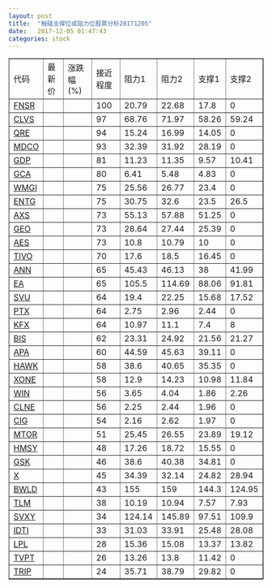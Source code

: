 ```yaml
---
layout: post
title:  "触碰支撑位或阻力位股票分析20171205"
date:   2017-12-05 01:47:43
categories: stock
---
```

<script type="text/javascript">
var stockList = []
stockList.push('gb_fnsr');
stockList.push('gb_clvs');
stockList.push('gb_qre');
stockList.push('gb_mdco');
stockList.push('gb_gdp');
stockList.push('gb_gca');
stockList.push('gb_wmgi');
stockList.push('gb_entg');
stockList.push('gb_axs');
stockList.push('gb_geo');
stockList.push('gb_aes');
stockList.push('gb_tivo');
stockList.push('gb_ann');
stockList.push('gb_ea');
stockList.push('gb_svu');
stockList.push('gb_ptx');
stockList.push('gb_kfx');
stockList.push('gb_bis');
stockList.push('gb_apa');
stockList.push('gb_hawk');
stockList.push('gb_xone');
stockList.push('gb_win');
stockList.push('gb_clne');
stockList.push('gb_cig');
stockList.push('gb_mtor');
stockList.push('gb_hmsy');
stockList.push('gb_gsk');
stockList.push('gb_x');
stockList.push('gb_bwld');
stockList.push('gb_tlm');
stockList.push('gb_svxy');
stockList.push('gb_idti');
stockList.push('gb_lpl');
stockList.push('gb_tvpt');
stockList.push('gb_trip');
</script>
<table border="1">
 <tr>
 <td>代码</td>
 <td>最新价</td>
 <td>涨跌幅(%)</td>
 <td>接近程度</td>
 <td>阻力1</td>
 <td>阻力2</td>
 <td>支撑1</td>
 <td>支撑2</td>
</tr>
  <tr id="fnsr" class="green">
  <td><a href="http://stock.finance.sina.com.cn/usstock/quotes/FNSR.html" target="_blank">FNSR</a></td><td></td><td></td><td>100</td><td>20.79</td><td>22.68</td><td>17.8</td><td>0</td></tr>
  <tr id="clvs" class="green">
  <td><a href="http://stock.finance.sina.com.cn/usstock/quotes/CLVS.html" target="_blank">CLVS</a></td><td></td><td></td><td>97</td><td>68.76</td><td>71.97</td><td>58.26</td><td>59.24</td></tr>
  <tr id="qre" class="red">
  <td><a href="http://stock.finance.sina.com.cn/usstock/quotes/QRE.html" target="_blank">QRE</a></td><td></td><td></td><td>94</td><td>15.24</td><td>16.99</td><td>14.05</td><td>0</td></tr>
  <tr id="mdco" class="green">
  <td><a href="http://stock.finance.sina.com.cn/usstock/quotes/MDCO.html" target="_blank">MDCO</a></td><td></td><td></td><td>93</td><td>32.39</td><td>31.92</td><td>28.19</td><td>0</td></tr>
  <tr id="gdp" class="green">
  <td><a href="http://stock.finance.sina.com.cn/usstock/quotes/GDP.html" target="_blank">GDP</a></td><td></td><td></td><td>81</td><td>11.23</td><td>11.35</td><td>9.57</td><td>10.41</td></tr>
  <tr id="gca" class="green">
  <td><a href="http://stock.finance.sina.com.cn/usstock/quotes/GCA.html" target="_blank">GCA</a></td><td></td><td></td><td>80</td><td>6.41</td><td>5.48</td><td>4.83</td><td>0</td></tr>
  <tr id="wmgi" class="green">
  <td><a href="http://stock.finance.sina.com.cn/usstock/quotes/WMGI.html" target="_blank">WMGI</a></td><td></td><td></td><td>75</td><td>25.56</td><td>26.77</td><td>23.4</td><td>0</td></tr>
  <tr id="entg" class="red">
  <td><a href="http://stock.finance.sina.com.cn/usstock/quotes/ENTG.html" target="_blank">ENTG</a></td><td></td><td></td><td>75</td><td>30.75</td><td>32.6</td><td>23.5</td><td>26.5</td></tr>
  <tr id="axs" class="green">
  <td><a href="http://stock.finance.sina.com.cn/usstock/quotes/AXS.html" target="_blank">AXS</a></td><td></td><td></td><td>73</td><td>55.13</td><td>57.88</td><td>51.25</td><td>0</td></tr>
  <tr id="geo" class="green">
  <td><a href="http://stock.finance.sina.com.cn/usstock/quotes/GEO.html" target="_blank">GEO</a></td><td></td><td></td><td>73</td><td>28.64</td><td>27.44</td><td>25.39</td><td>0</td></tr>
  <tr id="aes" class="red">
  <td><a href="http://stock.finance.sina.com.cn/usstock/quotes/AES.html" target="_blank">AES</a></td><td></td><td></td><td>73</td><td>10.8</td><td>10.79</td><td>10</td><td>0</td></tr>
  <tr id="tivo" class="green">
  <td><a href="http://stock.finance.sina.com.cn/usstock/quotes/TIVO.html" target="_blank">TIVO</a></td><td></td><td></td><td>70</td><td>17.6</td><td>18.5</td><td>16.45</td><td>0</td></tr>
  <tr id="ann" class="red">
  <td><a href="http://stock.finance.sina.com.cn/usstock/quotes/ANN.html" target="_blank">ANN</a></td><td></td><td></td><td>65</td><td>45.43</td><td>46.13</td><td>38</td><td>41.99</td></tr>
  <tr id="ea" class="red">
  <td><a href="http://stock.finance.sina.com.cn/usstock/quotes/EA.html" target="_blank">EA</a></td><td></td><td></td><td>65</td><td>105.5</td><td>114.69</td><td>88.06</td><td>91.81</td></tr>
  <tr id="svu" class="red">
  <td><a href="http://stock.finance.sina.com.cn/usstock/quotes/SVU.html" target="_blank">SVU</a></td><td></td><td></td><td>64</td><td>19.4</td><td>22.25</td><td>15.68</td><td>17.52</td></tr>
  <tr id="ptx" class="red">
  <td><a href="http://stock.finance.sina.com.cn/usstock/quotes/PTX.html" target="_blank">PTX</a></td><td></td><td></td><td>64</td><td>2.75</td><td>2.96</td><td>2.44</td><td>0</td></tr>
  <tr id="kfx" class="green">
  <td><a href="http://stock.finance.sina.com.cn/usstock/quotes/KFX.html" target="_blank">KFX</a></td><td></td><td></td><td>64</td><td>10.97</td><td>11.1</td><td>7.4</td><td>8</td></tr>
  <tr id="bis" class="green">
  <td><a href="http://stock.finance.sina.com.cn/usstock/quotes/BIS.html" target="_blank">BIS</a></td><td></td><td></td><td>62</td><td>23.31</td><td>24.92</td><td>21.56</td><td>21.27</td></tr>
  <tr id="apa" class="red">
  <td><a href="http://stock.finance.sina.com.cn/usstock/quotes/APA.html" target="_blank">APA</a></td><td></td><td></td><td>60</td><td>44.59</td><td>45.63</td><td>39.11</td><td>0</td></tr>
  <tr id="hawk" class="green">
  <td><a href="http://stock.finance.sina.com.cn/usstock/quotes/HAWK.html" target="_blank">HAWK</a></td><td></td><td></td><td>58</td><td>38.6</td><td>40.65</td><td>35.35</td><td>0</td></tr>
  <tr id="xone" class="green">
  <td><a href="http://stock.finance.sina.com.cn/usstock/quotes/XONE.html" target="_blank">XONE</a></td><td></td><td></td><td>58</td><td>12.9</td><td>14.23</td><td>10.98</td><td>11.84</td></tr>
  <tr id="win" class="green">
  <td><a href="http://stock.finance.sina.com.cn/usstock/quotes/WIN.html" target="_blank">WIN</a></td><td></td><td></td><td>56</td><td>3.65</td><td>4.04</td><td>1.86</td><td>2.26</td></tr>
  <tr id="clne" class="red">
  <td><a href="http://stock.finance.sina.com.cn/usstock/quotes/CLNE.html" target="_blank">CLNE</a></td><td></td><td></td><td>56</td><td>2.25</td><td>2.44</td><td>1.96</td><td>0</td></tr>
  <tr id="cig" class="red">
  <td><a href="http://stock.finance.sina.com.cn/usstock/quotes/CIG.html" target="_blank">CIG</a></td><td></td><td></td><td>54</td><td>2.16</td><td>2.62</td><td>1.97</td><td>0</td></tr>
  <tr id="mtor" class="green">
  <td><a href="http://stock.finance.sina.com.cn/usstock/quotes/MTOR.html" target="_blank">MTOR</a></td><td></td><td></td><td>51</td><td>25.45</td><td>26.55</td><td>23.89</td><td>19.12</td></tr>
  <tr id="hmsy" class="red">
  <td><a href="http://stock.finance.sina.com.cn/usstock/quotes/HMSY.html" target="_blank">HMSY</a></td><td></td><td></td><td>48</td><td>17.26</td><td>18.72</td><td>15.55</td><td>0</td></tr>
  <tr id="gsk" class="green">
  <td><a href="http://stock.finance.sina.com.cn/usstock/quotes/GSK.html" target="_blank">GSK</a></td><td></td><td></td><td>46</td><td>38.6</td><td>40.38</td><td>34.81</td><td>0</td></tr>
  <tr id="x" class="green">
  <td><a href="http://stock.finance.sina.com.cn/usstock/quotes/X.html" target="_blank">X</a></td><td></td><td></td><td>45</td><td>34.39</td><td>32.14</td><td>24.82</td><td>28.94</td></tr>
  <tr id="bwld" class="green">
  <td><a href="http://stock.finance.sina.com.cn/usstock/quotes/BWLD.html" target="_blank">BWLD</a></td><td></td><td></td><td>43</td><td>155</td><td>159</td><td>144.3</td><td>124.95</td></tr>
  <tr id="tlm" class="green">
  <td><a href="http://stock.finance.sina.com.cn/usstock/quotes/TLM.html" target="_blank">TLM</a></td><td></td><td></td><td>38</td><td>10.19</td><td>10.94</td><td>7.57</td><td>7.93</td></tr>
  <tr id="svxy" class="green">
  <td><a href="http://stock.finance.sina.com.cn/usstock/quotes/SVXY.html" target="_blank">SVXY</a></td><td></td><td></td><td>34</td><td>124.14</td><td>145.89</td><td>97.51</td><td>109.9</td></tr>
  <tr id="idti" class="red">
  <td><a href="http://stock.finance.sina.com.cn/usstock/quotes/IDTI.html" target="_blank">IDTI</a></td><td></td><td></td><td>33</td><td>31.03</td><td>33.91</td><td>25.48</td><td>28.08</td></tr>
  <tr id="lpl" class="green">
  <td><a href="http://stock.finance.sina.com.cn/usstock/quotes/LPL.html" target="_blank">LPL</a></td><td></td><td></td><td>28</td><td>15.36</td><td>15.08</td><td>13.37</td><td>13.82</td></tr>
  <tr id="tvpt" class="red">
  <td><a href="http://stock.finance.sina.com.cn/usstock/quotes/TVPT.html" target="_blank">TVPT</a></td><td></td><td></td><td>26</td><td>13.26</td><td>13.8</td><td>11.42</td><td>0</td></tr>
  <tr id="trip" class="red">
  <td><a href="http://stock.finance.sina.com.cn/usstock/quotes/TRIP.html" target="_blank">TRIP</a></td><td></td><td></td><td>24</td><td>35.71</td><td>38.79</td><td>29.82</td><td>0</td></tr>
</table>
